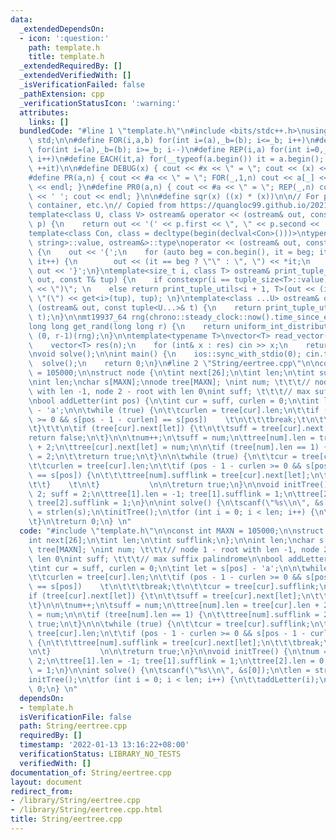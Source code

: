 ```yaml
---
data:
  _extendedDependsOn:
  - icon: ':question:'
    path: template.h
    title: template.h
  _extendedRequiredBy: []
  _extendedVerifiedWith: []
  _isVerificationFailed: false
  _pathExtension: cpp
  _verificationStatusIcon: ':warning:'
  attributes:
    links: []
  bundledCode: "#line 1 \"template.h\"\n#include <bits/stdc++.h>\nusing namespace\
    \ std;\n\n#define FOR(i,a,b) for(int i=(a),_b=(b); i<=_b; i++)\n#define FORD(i,a,b)\
    \ for(int i=(a),_b=(b); i>=_b; i--)\n#define REP(i,a) for(int i=0,_a=(a); i<_a;\
    \ i++)\n#define EACH(it,a) for(__typeof(a.begin()) it = a.begin(); it != a.end();\
    \ ++it)\n\n#define DEBUG(x) { cout << #x << \" = \"; cout << (x) << endl; }\n\
    #define PR(a,n) { cout << #a << \" = \"; FOR(_,1,n) cout << a[_] << ' '; cout\
    \ << endl; }\n#define PR0(a,n) { cout << #a << \" = \"; REP(_,n) cout << a[_]\
    \ << ' '; cout << endl; }\n\n#define sqr(x) ((x) * (x))\n\n// For printing pair,\
    \ container, etc.\n// Copied from https://quangloc99.github.io/2021/07/30/my-CP-debugging-template.html\n\
    template<class U, class V> ostream& operator << (ostream& out, const pair<U, V>&\
    \ p) {\n    return out << '(' << p.first << \", \" << p.second << ')';\n}\n\n\
    template<class Con, class = decltype(begin(declval<Con>()))>\ntypename enable_if<!is_same<Con,\
    \ string>::value, ostream&>::type\noperator << (ostream& out, const Con& con)\
    \ {\n    out << '{';\n    for (auto beg = con.begin(), it = beg; it != con.end();\
    \ it++) {\n        out << (it == beg ? \"\" : \", \") << *it;\n    }\n    return\
    \ out << '}';\n}\ntemplate<size_t i, class T> ostream& print_tuple_utils(ostream&\
    \ out, const T& tup) {\n    if constexpr(i == tuple_size<T>::value) return out\
    \ << \")\"; \n    else return print_tuple_utils<i + 1, T>(out << (i ? \", \" :\
    \ \"(\") << get<i>(tup), tup); \n}\ntemplate<class ...U> ostream& operator <<\
    \ (ostream& out, const tuple<U...>& t) {\n    return print_tuple_utils<0, tuple<U...>>(out,\
    \ t);\n}\n\nmt19937_64 rng(chrono::steady_clock::now().time_since_epoch().count());\n\
    long long get_rand(long long r) {\n    return uniform_int_distribution<long long>\
    \ (0, r-1)(rng);\n}\n\ntemplate<typename T>\nvector<T> read_vector(int n) {\n\
    \    vector<T> res(n);\n    for (int& x : res) cin >> x;\n    return res;\n}\n\
    \nvoid solve();\n\nint main() {\n    ios::sync_with_stdio(0); cin.tie(0);\n  \
    \  solve();\n    return 0;\n}\n#line 2 \"String/eertree.cpp\"\n\nconst int MAXN\
    \ = 105000;\n\nstruct node {\n\tint next[26];\n\tint len;\n\tint sufflink;\n};\n\
    \nint len;\nchar s[MAXN];\nnode tree[MAXN]; \nint num; \t\t\t// node 1 - root\
    \ with len -1, node 2 - root with len 0\nint suff; \t\t\t// max suffix palindrome\n\
    \nbool addLetter(int pos) {\n\tint cur = suff, curlen = 0;\n\tint let = s[pos]\
    \ - 'a';\n\n\twhile (true) {\n\t\tcurlen = tree[cur].len;\n\t\tif (pos - 1 - curlen\
    \ >= 0 && s[pos - 1 - curlen] == s[pos])    \t\n\t\t\tbreak;\t\n\t\tcur = tree[cur].sufflink;\n\
    \t}\t\t\n\tif (tree[cur].next[let]) {\t\n\t\tsuff = tree[cur].next[let];\n\t\t\
    return false;\n\t}\n\n\tnum++;\n\tsuff = num;\n\ttree[num].len = tree[cur].len\
    \ + 2;\n\ttree[cur].next[let] = num;\n\n\tif (tree[num].len == 1) {\n\t\ttree[num].sufflink\
    \ = 2;\n\t\treturn true;\n\t}\n\n\twhile (true) {\n\t\tcur = tree[cur].sufflink;\n\
    \t\tcurlen = tree[cur].len;\n\t\tif (pos - 1 - curlen >= 0 && s[pos - 1 - curlen]\
    \ == s[pos]) {\n\t\t\ttree[num].sufflink = tree[cur].next[let];\n\t\t\tbreak;\n\
    \t\t}    \t\n\t}           \n\n\treturn true;\n}\n\nvoid initTree() {\n\tnum =\
    \ 2; suff = 2;\n\ttree[1].len = -1; tree[1].sufflink = 1;\n\ttree[2].len = 0;\
    \ tree[2].sufflink = 1;\n}\n\nint solve() {\n\tscanf(\"%s\\n\", &s[0]);\n\tlen\
    \ = strlen(s);\n\tinitTree();\n\tfor (int i = 0; i < len; i++) {\n\t\taddLetter(i);\n\
    \t}\n\treturn 0;\n} \n"
  code: "#include \"template.h\"\n\nconst int MAXN = 105000;\n\nstruct node {\n\t\
    int next[26];\n\tint len;\n\tint sufflink;\n};\n\nint len;\nchar s[MAXN];\nnode\
    \ tree[MAXN]; \nint num; \t\t\t// node 1 - root with len -1, node 2 - root with\
    \ len 0\nint suff; \t\t\t// max suffix palindrome\n\nbool addLetter(int pos) {\n\
    \tint cur = suff, curlen = 0;\n\tint let = s[pos] - 'a';\n\n\twhile (true) {\n\
    \t\tcurlen = tree[cur].len;\n\t\tif (pos - 1 - curlen >= 0 && s[pos - 1 - curlen]\
    \ == s[pos])    \t\n\t\t\tbreak;\t\n\t\tcur = tree[cur].sufflink;\n\t}\t\t\n\t\
    if (tree[cur].next[let]) {\t\n\t\tsuff = tree[cur].next[let];\n\t\treturn false;\n\
    \t}\n\n\tnum++;\n\tsuff = num;\n\ttree[num].len = tree[cur].len + 2;\n\ttree[cur].next[let]\
    \ = num;\n\n\tif (tree[num].len == 1) {\n\t\ttree[num].sufflink = 2;\n\t\treturn\
    \ true;\n\t}\n\n\twhile (true) {\n\t\tcur = tree[cur].sufflink;\n\t\tcurlen =\
    \ tree[cur].len;\n\t\tif (pos - 1 - curlen >= 0 && s[pos - 1 - curlen] == s[pos])\
    \ {\n\t\t\ttree[num].sufflink = tree[cur].next[let];\n\t\t\tbreak;\n\t\t}    \t\
    \n\t}           \n\n\treturn true;\n}\n\nvoid initTree() {\n\tnum = 2; suff =\
    \ 2;\n\ttree[1].len = -1; tree[1].sufflink = 1;\n\ttree[2].len = 0; tree[2].sufflink\
    \ = 1;\n}\n\nint solve() {\n\tscanf(\"%s\\n\", &s[0]);\n\tlen = strlen(s);\n\t\
    initTree();\n\tfor (int i = 0; i < len; i++) {\n\t\taddLetter(i);\n\t}\n\treturn\
    \ 0;\n} \n"
  dependsOn:
  - template.h
  isVerificationFile: false
  path: String/eertree.cpp
  requiredBy: []
  timestamp: '2022-01-13 13:16:22+08:00'
  verificationStatus: LIBRARY_NO_TESTS
  verifiedWith: []
documentation_of: String/eertree.cpp
layout: document
redirect_from:
- /library/String/eertree.cpp
- /library/String/eertree.cpp.html
title: String/eertree.cpp
---
```

